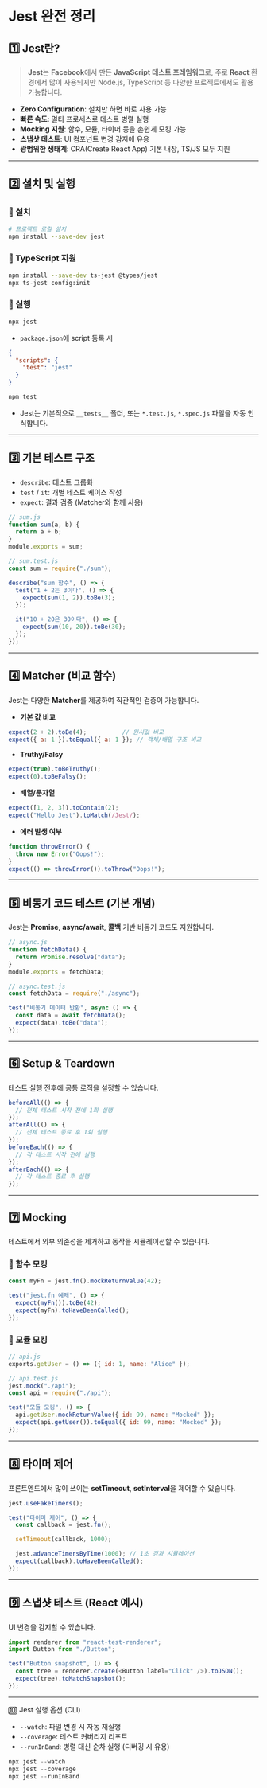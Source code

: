 # Jest 완전 정리

## 1️⃣ Jest란?
> **Jest**는 **Facebook**에서 만든 **JavaScript 테스트 프레임워크**로, 주로 **React** 환경에서 많이 사용되지만 Node.js, TypeScript 등 다양한 프로젝트에서도 활용 가능합니다.

- **Zero Configuration**: 설치만 하면 바로 사용 가능
- **빠른 속도**: 멀티 프로세스로 테스트 병렬 실행
- **Mocking 지원**: 함수, 모듈, 타이머 등을 손쉽게 모킹 가능
- **스냅샷 테스트**: UI 컴포넌트 변경 감지에 유용
- **광범위한 생태계**: CRA(Create React App) 기본 내장, TS/JS 모두 지원

---

## 2️⃣ 설치 및 실행
### 🔹 설치
```bash
# 프로젝트 로컬 설치
npm install --save-dev jest
```

### 🔹 TypeScript 지원
```bash
npm install --save-dev ts-jest @types/jest
npx ts-jest config:init
```

### 🔹 실행
```bash
npx jest
```

- `package.json`에 script 등록 시

```json
{
  "scripts": {
    "test": "jest"
  }
}
```
```bash
npm test
```
- Jest는 기본적으로 `__tests__` 폴더, 또는 `*.test.js`, `*.spec.js` 파일을 자동 인식합니다.

---

## 3️⃣ 기본 테스트 구조
- `describe`: 테스트 그룹화
- `test` / `it`: 개별 테스트 케이스 작성
- `expect`: 결과 검증 (Matcher와 함께 사용) 
```js
// sum.js
function sum(a, b) {
  return a + b;
}
module.exports = sum;

// sum.test.js
const sum = require("./sum");

describe("sum 함수", () => {
  test("1 + 2는 3이다", () => {
    expect(sum(1, 2)).toBe(3);
  });

  it("10 + 20은 30이다", () => {
    expect(sum(10, 20)).toBe(30);
  });
});
```

---

## 4️⃣ Matcher (비교 함수)
Jest는 다양한 **Matcher**를 제공하여 직관적인 검증이 가능합니다.

- **기본 값 비교**
```js
expect(2 + 2).toBe(4);          // 원시값 비교
expect({ a: 1 }).toEqual({ a: 1 }); // 객체/배열 구조 비교
```

- **Truthy/Falsy**
```js
expect(true).toBeTruthy();
expect(0).toBeFalsy();
```

- **배열/문자열**
```js
expect([1, 2, 3]).toContain(2);
expect("Hello Jest").toMatch(/Jest/);
```

- **에러 발생 여부**
```js
function throwError() {
  throw new Error("Oops!");
}
expect(() => throwError()).toThrow("Oops!");
```
---

## 5️⃣ 비동기 코드 테스트 (기본 개념)
Jest는 **Promise**, **async/await**, **콜백** 기반 비동기 코드도 지원합니다.

```js
// async.js
function fetchData() {
  return Promise.resolve("data");
}
module.exports = fetchData;

// async.test.js
const fetchData = require("./async");

test("비동기 데이터 반환", async () => {
  const data = await fetchData();
  expect(data).toBe("data");
});
```

---

## 6️⃣ Setup & Teardown
테스트 실행 전후에 공통 로직을 설정할 수 있습니다.

```js
beforeAll(() => {
  // 전체 테스트 시작 전에 1회 실행
});
afterAll(() => {
  // 전체 테스트 종료 후 1회 실행
});
beforeEach(() => {
  // 각 테스트 시작 전에 실행
});
afterEach(() => {
  // 각 테스트 종료 후 실행
});
```

---

## 7️⃣ Mocking
테스트에서 외부 의존성을 제거하고 동작을 시뮬레이션할 수 있습니다.

### 🔹 함수 모킹
```js
const myFn = jest.fn().mockReturnValue(42);

test("jest.fn 예제", () => {
  expect(myFn()).toBe(42);
  expect(myFn).toHaveBeenCalled();
});
```

### 🔹 모듈 모킹
```js
// api.js
exports.getUser = () => ({ id: 1, name: "Alice" });

// api.test.js
jest.mock("./api");
const api = require("./api");

test("모듈 모킹", () => {
  api.getUser.mockReturnValue({ id: 99, name: "Mocked" });
  expect(api.getUser()).toEqual({ id: 99, name: "Mocked" });
});
```

---

## 8️⃣ 타이머 제어
프론트엔드에서 많이 쓰이는 **setTimeout**, **setInterval**을 제어할 수 있습니다.
```js
jest.useFakeTimers();

test("타이머 제어", () => {
  const callback = jest.fn();

  setTimeout(callback, 1000);

  jest.advanceTimersByTime(1000); // 1초 경과 시뮬레이션
  expect(callback).toHaveBeenCalled();
});
```

--- 

## 9️⃣ 스냅샷 테스트 (React 예시)
UI 변경을 감지할 수 있습니다.
```js
import renderer from "react-test-renderer";
import Button from "./Button";

test("Button snapshot", () => {
  const tree = renderer.create(<Button label="Click" />).toJSON();
  expect(tree).toMatchSnapshot();
});
```

---

🔟 Jest 실행 옵션 (CLI)
- `--watch`: 파일 변경 시 자동 재실행
- `--coverage`: 테스트 커버리지 리포트
- `--runInBand`: 병렬 대신 순차 실행 (디버깅 시 유용)

```js
npx jest --watch
npx jest --coverage
npx jest --runInBand
```